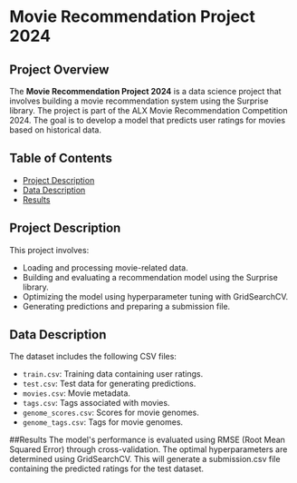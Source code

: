 # Movie Recommendation Project 2024

## Project Overview

The **Movie Recommendation Project 2024** is a data science project that involves building a movie recommendation system using the Surprise library. The project is part of the ALX Movie Recommendation Competition 2024. The goal is to develop a model that predicts user ratings for movies based on historical data.

## Table of Contents

- [Project Description](#project-description)
- [Data Description](#data-description)
- [Results](#results)
  

## Project Description

This project involves:
- Loading and processing movie-related data.
- Building and evaluating a recommendation model using the Surprise library.
- Optimizing the model using hyperparameter tuning with GridSearchCV.
- Generating predictions and preparing a submission file.

## Data Description

The dataset includes the following CSV files:
- `train.csv`: Training data containing user ratings.
- `test.csv`: Test data for generating predictions.
- `movies.csv`: Movie metadata.
- `tags.csv`: Tags associated with movies.
- `genome_scores.csv`: Scores for movie genomes.
- `genome_tags.csv`: Tags for movie genomes.

##Results
The model's performance is evaluated using RMSE (Root Mean Squared Error) through cross-validation. The optimal hyperparameters are determined using GridSearchCV.
This will generate a submission.csv file containing the predicted ratings for the test dataset.
